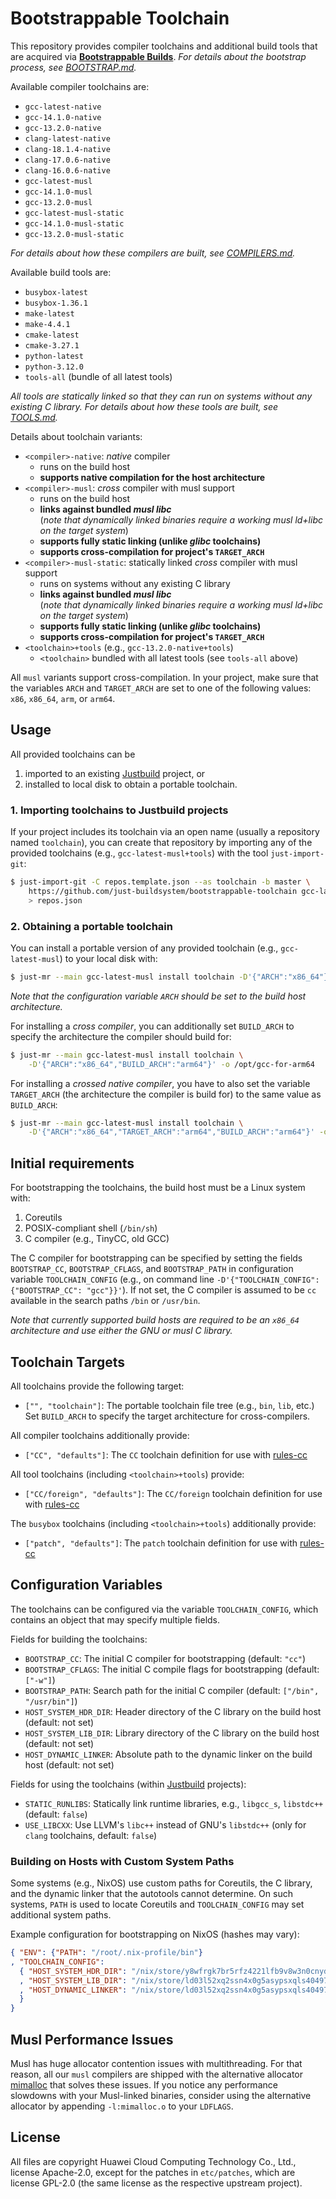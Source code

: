 # Bootstrappable Toolchain

This repository provides compiler toolchains and additional build tools that are
acquired via [**Bootstrappable Builds**](https://bootstrappable.org/). *For
details about the bootstrap process, see [BOOTSTRAP.md](./doc/BOOTSTRAP.md).*

Available compiler toolchains are:

- `gcc-latest-native`
- `gcc-14.1.0-native`
- `gcc-13.2.0-native`
- `clang-latest-native`
- `clang-18.1.4-native`
- `clang-17.0.6-native`
- `clang-16.0.6-native`
- `gcc-latest-musl`
- `gcc-14.1.0-musl`
- `gcc-13.2.0-musl`
- `gcc-latest-musl-static`
- `gcc-14.1.0-musl-static`
- `gcc-13.2.0-musl-static`

*For details about how these compilers are built, see
[COMPILERS.md](./doc/COMPILERS.md).*

Available build tools are:

- `busybox-latest`
- `busybox-1.36.1`
- `make-latest`
- `make-4.4.1`
- `cmake-latest`
- `cmake-3.27.1`
- `python-latest`
- `python-3.12.0`
- `tools-all` (bundle of all latest tools)

*All tools are statically linked so that they can run on systems without any
existing C library. For details about how these tools are built, see
[TOOLS.md](./doc/TOOLS.md).*

Details about toolchain variants:

- `<compiler>-native`: *native* compiler
    - runs on the build host
    - **supports native compilation for the host architecture**
- `<compiler>-musl`: *cross* compiler with musl support
    - runs on the build host
    - **links against bundled *musl libc***  
      (*note that dynamically linked binaries require a working musl ld+libc on
      the target system*)
    - **supports fully static linking (unlike *glibc* toolchains)**
    - **supports cross-compilation for project's `TARGET_ARCH`**
- `<compiler>-musl-static`: statically linked *cross* compiler with musl support
    - runs on systems without any existing C library
    - **links against bundled *musl libc***  
      (*note that dynamically linked binaries require a working musl ld+libc on
      the target system*)
    - **supports fully static linking (unlike *glibc* toolchains)**
    - **supports cross-compilation for project's `TARGET_ARCH`**
- `<toolchain>+tools` (e.g., `gcc-13.2.0-native+tools`)  
    - `<toolchain>` bundled with all latest tools (see `tools-all` above)

All `musl` variants support cross-compilation. In your project, make sure
that the variables `ARCH` and `TARGET_ARCH` are set to one of the following
values: `x86`, `x86_64`, `arm`, or `arm64`.

## Usage

All provided toolchains can be
1. imported to an existing
[Justbuild](https://github.com/just-buildsystem/justbuild) project, or
2. installed to local disk to obtain a portable toolchain.

### 1. Importing toolchains to Justbuild projects

If your project includes its toolchain via an open name (usually a repository
named `toolchain`), you can create that repository by importing any of the
provided toolchains (e.g., `gcc-latest-musl+tools`) with the tool
`just-import-git`:

~~~ sh
$ just-import-git -C repos.template.json --as toolchain -b master \
    https://github.com/just-buildsystem/bootstrappable-toolchain gcc-latest-musl+tools \
    > repos.json
~~~

### 2. Obtaining a portable toolchain

You can install a portable version of any provided toolchain (e.g.,
`gcc-latest-musl`) to your local disk with:

~~~ sh
$ just-mr --main gcc-latest-musl install toolchain -D'{"ARCH":"x86_64"}' -o /opt/gcc
~~~

*Note that the configuration variable `ARCH` should be set to the build host
architecture.*

For installing a *cross compiler*, you can additionally set `BUILD_ARCH` to
specify the architecture the compiler should build for:

~~~ sh
$ just-mr --main gcc-latest-musl install toolchain \
    -D'{"ARCH":"x86_64","BUILD_ARCH":"arm64"}' -o /opt/gcc-for-arm64
~~~

For installing a *crossed native compiler*, you have to also set the variable
`TARGET_ARCH` (the architecture the compiler is build for) to the same value as
`BUILD_ARCH`:

~~~ sh
$ just-mr --main gcc-latest-musl install toolchain \
    -D'{"ARCH":"x86_64","TARGET_ARCH":"arm64","BUILD_ARCH":"arm64"}' -o /opt/arm64-gcc-for-arm64
~~~

## Initial requirements

For bootstrapping the toolchains, the build host must be a Linux system with:

1. Coreutils
2. POSIX-compliant shell (`/bin/sh`)
3. C compiler (e.g., TinyCC, old GCC)

The C compiler for bootstrapping can be specified by setting the fields
`BOOTSTRAP_CC`, `BOOTSTRAP_CFLAGS`, and `BOOTSTRAP_PATH` in configuration
variable `TOOLCHAIN_CONFIG` (e.g., on command line `-D'{"TOOLCHAIN_CONFIG":
{"BOOTSTRAP_CC": "gcc"}}'`). If not set, the C compiler is assumed to be `cc`
available in the search paths `/bin` or `/usr/bin`.

*Note that currently supported build hosts are required to be an `x86_64`
architecture and use either the GNU or musl C library.*

## Toolchain Targets

All toolchains provide the following target:
- `["", "toolchain"]`:
  The portable toolchain file tree (e.g., `bin`, `lib`, etc.)  
  Set `BUILD_ARCH` to specify the target architecture for cross-compilers.

All compiler toolchains additionally provide:
- `["CC", "defaults"]`:
  The `CC` toolchain definition for use with
  [rules-cc](https://github.com/just-buildsystem/rules-cc)

All tool toolchains (including `<toolchain>+tools`) provide:
- `["CC/foreign", "defaults"]`:
  The `CC/foreign` toolchain definition for use with
  [rules-cc](https://github.com/just-buildsystem/rules-cc)

The `busybox` toolchains (including `<toolchain>+tools`) additionally provide:
- `["patch", "defaults"]`:
  The `patch` toolchain definition for use with
  [rules-cc](https://github.com/just-buildsystem/rules-cc)

## Configuration Variables

The toolchains can be configured via the variable `TOOLCHAIN_CONFIG`, which
contains an object that may specify multiple fields.

Fields for building the toolchains:

- `BOOTSTRAP_CC`:
  The initial C compiler for bootstrapping (default: `"cc"`)
- `BOOTSTRAP_CFLAGS`:
  The initial C compile flags for bootstrapping (default: `["-w"]`)
- `BOOTSTRAP_PATH`:
  Search path for the initial C compiler (default: `["/bin", "/usr/bin"]`)
- `HOST_SYSTEM_HDR_DIR`:
  Header directory of the C library on the build host (default: not set)
- `HOST_SYSTEM_LIB_DIR`:
  Library directory of the C library on the build host (default: not set)
- `HOST_DYNAMIC_LINKER`:
  Absolute path to the dynamic linker on the build host (default: not set)

Fields for using the toolchains
(within [Justbuild](https://github.com/just-buildsystem/justbuild) projects):

- `STATIC_RUNLIBS`:
  Statically link runtime libraries, e.g., `libgcc_s`, `libstdc++` (default:
  `false`)
- `USE_LIBCXX`:
  Use LLVM's `libc++` instead of GNU's `libstdc++` (only for `clang` toolchains,
  default: `false`)

### Building on Hosts with Custom System Paths

Some systems (e.g., NixOS) use custom paths for Coreutils, the C library, and
the dynamic linker that the autotools cannot determine. On such systems, `PATH`
is used to locate Coreutils and `TOOLCHAIN_CONFIG` may set additional system
paths.

Example configuration for bootstrapping on NixOS (hashes may vary):

~~~ json
{ "ENV": {"PATH": "/root/.nix-profile/bin"}
, "TOOLCHAIN_CONFIG":
  { "HOST_SYSTEM_HDR_DIR": "/nix/store/y8wfrgk7br5rfz4221lfb9v8w3n0cnyd-glibc-2.37-8-dev/include"
  , "HOST_SYSTEM_LIB_DIR": "/nix/store/ld03l52xq2ssn4x0g5asypsxqls40497-glibc-2.37-8/lib"
  , "HOST_DYNAMIC_LINKER": "/nix/store/ld03l52xq2ssn4x0g5asypsxqls40497-glibc-2.37-8/lib/ld-linux-x86-64.so.2"
  }
}
~~~

## Musl Performance Issues

Musl has huge allocator contention issues with multithreading. For that reason,
all our `musl` compilers are shipped with the alternative allocator
[mimalloc](https://github.com/microsoft/mimalloc) that solves these issues. If
you notice any performance slowdowns with your Musl-linked binaries, consider
using the alternative allocator by appending `-l:mimalloc.o` to your `LDFLAGS`.

## License

All files are copyright Huawei Cloud Computing Technology Co., Ltd., license
Apache-2.0, except for the patches in `etc/patches`, which are license GPL-2.0
(the same license as the respective upstream project).
